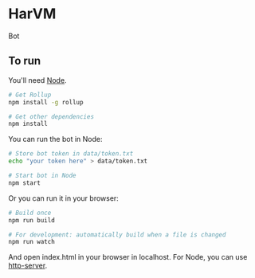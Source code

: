 # HarVM
Bot

## To run

You'll need [Node](https://nodejs.org/).

```sh
# Get Rollup
npm install -g rollup

# Get other dependencies
npm install
```

You can run the bot in Node:

```sh
# Store bot token in data/token.txt
echo "your token here" > data/token.txt

# Start bot in Node
npm start
```

Or you can run it in your browser:

```sh
# Build once
npm run build

# For development: automatically build when a file is changed
npm run watch
```

And open index.html in your browser in localhost. For Node, you can use [http-server](https://www.npmjs.com/package/http-server).
